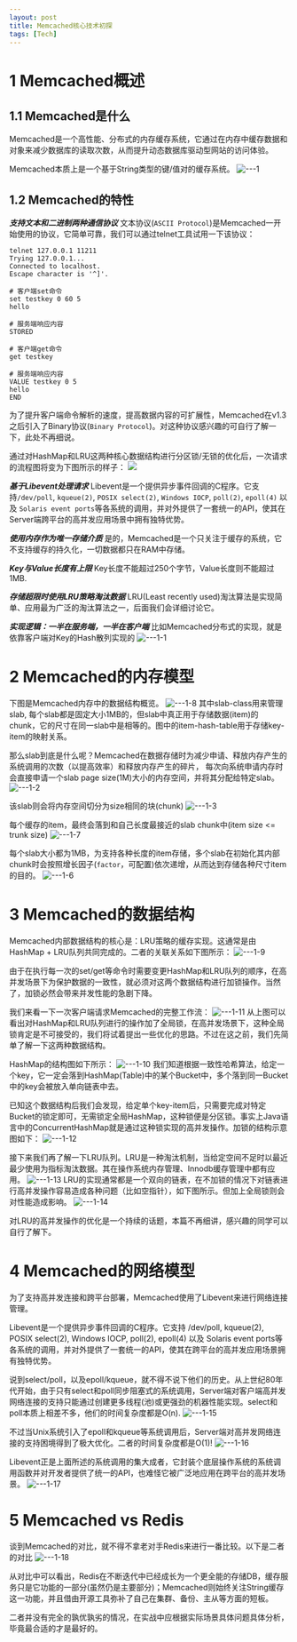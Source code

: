 ```yaml
---
layout: post
title: Memcached核心技术初探
tags: [Tech]
---
```



# 1 Memcached概述
## 1.1 Memcached是什么
Memcached是一个高性能、分布式的内存缓存系统，它通过在内存中缓存数据和对象来减少数据库的读取次数，从而提升动态数据库驱动型网站的访问体验。

Memcached本质上是一个基于String类型的键/值对的缓存系统。
![---1](https://github.com/HelloLyfing/hellolyfing.github.io/blob/master/images/cache/Memcached---1.png?raw=true)


## 1.2 Memcached的特性
***支持文本和二进制两种通信协议***
文本协议(`ASCII Protocol`)是Memcached一开始使用的协议，它简单可靠，我们可以通过telnet工具试用一下该协议：
```
telnet 127.0.0.1 11211
Trying 127.0.0.1...
Connected to localhost.
Escape character is '^]'.

# 客户端set命令
set testkey 0 60 5
hello

# 服务端响应内容
STORED

# 客户端get命令
get testkey

# 服务端响应内容
VALUE testkey 0 5
hello
END
```
为了提升客户端命令解析的速度，提高数据内容的可扩展性，Memcached在v1.3之后引入了Binary协议(`Binary Protocol`)。对这种协议感兴趣的可自行了解一下，此处不再细说。

通过对HashMap和LRU这两种核心数据结构进行分区锁/无锁的优化后，一次请求的流程图将变为下图所示的样子：
![](https://github.com/HelloLyfing/hellolyfing.github.io/blob/master/images/cache/Memcached---1-9.png?raw=true)


***基于Libevent处理请求***
Libevent是一个提供异步事件回调的C程序。它支持`/dev/poll`, `kqueue(2)`, `POSIX select(2)`, `Windows IOCP`, `poll(2)`, `epoll(4)` 以及 `Solaris event ports`等各系统的调用，并对外提供了一套统一的API，使其在Server端跨平台的高并发应用场景中拥有独特优势。

***使用内存作为唯一存储介质***
是的，Memcached是一个只关注于缓存的系统，它不支持缓存的持久化，一切数据都只在RAM中存储。

***Key与Value长度有上限***
Key长度不能超过250个字节，Value长度则不能超过1MB.

***存储超限时使用LRU策略淘汰数据***
LRU(Least recently used)淘汰算法是实现简单、应用最为广泛的淘汰算法之一，后面我们会详细讨论它。

***实现逻辑：一半在服务端，一半在客户端***
比如Memcached分布式的实现，就是依靠客户端对Key的Hash散列实现的
![---1-1](https://github.com/HelloLyfing/hellolyfing.github.io/blob/master/images/cache/Memcached---1-1.png?raw=true)

# 2 Memcached的内存模型
下图是Memcached内存中的数据结构概览。
![---1-8](https://github.com/HelloLyfing/hellolyfing.github.io/blob/master/images/cache/Memcached---1-8.png?raw=true)
其中slab-class用来管理slab, 每个slab都是固定大小1MB的，但slab中真正用于存储数据(item)的chunk，它的尺寸在同一slab中是相等的。图中的item-hash-table用于存储key-item的映射关系。

那么slab到底是什么呢？Memcached在数据存储时为减少申请、释放内存产生的系统调用的次数（以提高效率）和释放内存产生的碎片， 每次向系统申请内存时会直接申请一个slab page size(1M)大小的内存空间，并将其分配给特定slab。
![---1-2](https://github.com/HelloLyfing/hellolyfing.github.io/blob/master/images/cache/Memcached---1-2.png?raw=true)

该slab则会将内存空间切分为size相同的块(chunk)
![---1-3](https://github.com/HelloLyfing/hellolyfing.github.io/blob/master/images/cache/Memcached---1-3.png?raw=true)

每个缓存的item，最终会落到和自己长度最接近的slab chunk中(item size <= trunk size)
![---1-7](https://github.com/HelloLyfing/hellolyfing.github.io/blob/master/images/cache/Memcached---1-7.png?raw=true)

每个slab大小都为1MB，为支持各种长度的item存储，多个slab在初始化其内部chunk时会按照增长因子(`factor`，可配置)依次递增，从而达到存储各种尺寸item的目的。
![---1-6](https://github.com/HelloLyfing/hellolyfing.github.io/blob/master/images/cache/Memcached---1-6.png?raw=true)

# 3 Memcached的数据结构
Memcached内部数据结构的核心是：LRU策略的缓存实现。这通常是由HashMap + LRU队列共同完成的。二者的关联关系如下图所示：
![---1-9](https://github.com/HelloLyfing/hellolyfing.github.io/blob/master/images/cache/Memcached---1-9.png?raw=true)

由于在执行每一次的set/get等命令时需要变更HashMap和LRU队列的顺序，在高并发场景下为保护数据的一致性，就必须对这两个数据结构进行加锁操作。当然了，加锁必然会带来并发性能的急剧下降。

我们来看一下一次客户端请求Memcached的完整工作流：
![---1-11](https://github.com/HelloLyfing/hellolyfing.github.io/blob/master/images/cache/Memcached---1-11.png?raw=true)
从上图可以看出对HashMap和LRU队列进行的操作加了全局锁，在高并发场景下，这种全局锁肯定是不可接受的，我们将试着提出一些优化的思路。不过在这之前，我们先简单了解一下这两种数据结构。

HashMap的结构图如下所示：
![---1-10](https://github.com/HelloLyfing/hellolyfing.github.io/blob/master/images/cache/Memcached---1-10.png?raw=true)
我们知道根据一致性哈希算法，给定一个key，它一定会落到HashMap(Table)中的某个Bucket中，多个落到同一Bucket中的key会被放入单向链表中去。

已知这个数据结构后我们会发现，给定单个key-item后，只需要完成对特定Bucket的锁定即可，无需锁定全局HashMap，这种锁便是分区锁。事实上Java语言中的ConcurrentHashMap就是通过这种锁实现的高并发操作。加锁的结构示意图如下：
![---1-12](https://github.com/HelloLyfing/hellolyfing.github.io/blob/master/images/cache/Memcached---1-12.png?raw=true)

接下来我们再了解一下LRU队列。LRU是一种淘汰机制，当给定空间不足时以最近最少使用为指标淘汰数据。其在操作系统内存管理、Innodb缓存管理中都有应用。
![---1-13](https://github.com/HelloLyfing/hellolyfing.github.io/blob/master/images/cache/Memcached---1-13.png?raw=true)
LRU的实现通常都是一个双向的链表，在不加锁的情况下对链表进行高并发操作容易造成各种问题（比如空指针），如下图所示。但加上全局锁则会对性能造成影响。
![---1-14](https://github.com/HelloLyfing/hellolyfing.github.io/blob/master/images/cache/Memcached---1-14.png?raw=true)

对LRU的高并发操作的优化是一个持续的话题，本篇不再细讲，感兴趣的同学可以自行了解下。

# 4 Memcached的网络模型
为了支持高并发连接和跨平台部署，Memcached使用了Libevent来进行网络连接管理。

Libevent是一个提供异步事件回调的C程序。它支持 /dev/poll, kqueue(2), POSIX select(2), Windows IOCP, poll(2), epoll(4) 以及 Solaris event ports等各系统的调用，并对外提供了一套统一的API，使其在跨平台的高并发应用场景拥有独特优势。

说到select/poll，以及epoll/kqueue，就不得不说下他们的历史。从上世纪80年代开始，由于只有select和poll同步阻塞式的系统调用，Server端对客户端高并发网络连接的支持只能通过创建更多线程(池)或更强劲的机器性能实现。select和poll本质上相差不多，他们的时间复杂度都是O(n).
![---1-15](https://github.com/HelloLyfing/hellolyfing.github.io/blob/master/images/cache/Memcached---1-15.png?raw=true)

不过当Unix系统引入了epoll和kqueue等系统调用后，Server端对高并发网络连接的支持困境得到了极大优化。二者的时间复杂度都是O(1)!
![---1-16](https://github.com/HelloLyfing/hellolyfing.github.io/blob/master/images/cache/Memcached---1-16.png?raw=true)

Libevent正是上面所述的系统调用的集大成者，它封装个底层操作系统的系统调用函数并对开发者提供了统一的API，也难怪它被广泛地应用在跨平台的高并发场景。
![---1-17](https://github.com/HelloLyfing/hellolyfing.github.io/blob/master/images/cache/Memcached---1-17.png?raw=true)
# 5 Memcached vs Redis
谈到Memcached的对比，就不得不拿老对手Redis来进行一番比较。以下是二者的对比
![---1-18](https://github.com/HelloLyfing/hellolyfing.github.io/blob/master/images/cache/Memcached---1-18.png?raw=true)

从对比中可以看出，Redis在不断迭代中已经成长为一个更全能的存储DB，缓存服务只是它功能的一部分(虽然仍是主要部分)；Memcached则始终关注String缓存这一功能，并且借由开源工具弥补了自己在集群、备份、主从等方面的短板。

二者并没有完全的孰优孰劣的情况，在实战中应根据实际场景具体问题具体分析，毕竟最合适的才是最好的。
